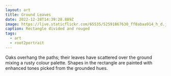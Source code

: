 ```yaml
---
layout: art
title: Ground Leaves
date: 2022-12-28T14:39:28.889Z
image: https://live.staticflickr.com/65535/52591867630_ff8abaa914_h_d.jpg
caption: Rectangle divided and rouged
tags:
  - art
  - root2portrait
---
```

Oaks overhang the paths; their leaves have scattered over the ground mixing a rusty colour palette. Shapes in the rectangle are painted with enhanced tones picked from the grounded hues.